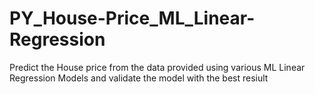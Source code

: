 # PY_House-Price_ML_Linear-Regression
Predict the House price from the data provided using various ML Linear Regression Models and validate the model with the best resiult
